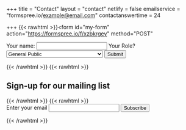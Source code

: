 +++
title = "Contact"
layout = "contact"
netlify = false
emailservice = "formspree.io/example@email.com"
contactanswertime = 24

+++
{{< rawhtml >}}<form id="my-form"
  action="https://formspree.io/f/xzbkrgey"
  method="POST"

>
  <label>Your name:</label>
  <input type="text" name="name" />
    <label>Your Role? <select name="role[]" >
      <option value="General public">General Public</option>
      <option value="Doctors nurses scientists dentists">Doctors, nurses, scientists, dentists etc</option>
      <option value="Holistic health practitioners">Holistic health practitioners</option>
    </select></label>
  <button class="button">Submit</button>
  <p id="my-form-status"></p>
</form>{{< /rawhtml >}}
{{< rawhtml >}}

<h2>Sign-up for our mailing list</h2>
{{< /rawhtml >}}
{{< rawhtml >}}
<form
  action="https://buttondown.email/api/emails/embed-subscribe/wda"
  method="post"
  target="popupwindow"
  onsubmit="window.open('https://buttondown.email/wda', 'popupwindow')"
  class="embeddable-buttondown-form"
>
  <label for="bd-email">Enter your email</label>
  <input type="email" name="email" id="bd-email"></input>
  <input type="hidden" value="1" name="embed"></input>
  <input type="submit" value="Subscribe"></input>
</form>{{< /rawhtml >}}

<!-- FORMSPREE: Place this script at the end of the body tag -->

<script>
  window.addEventListener("DOMContentLoaded", function() {

    // get the form elements defined in your form HTML above
    
    var form = document.getElementById("my-form");
    var button = document.getElementById("my-form-button");
    var status = document.getElementById("my-form-status");
    
    // Success and Error functions for after the form is submitted
    
    function success() {
      form.reset();
      button.style = "display: none ";
      status.innerHTML = "Thanks!";
    }
    
    function error() {
      status.innerHTML = "Oops! There was a problem.";
    }
    
    // handle the form submission event
    
    form.addEventListener("submit", function(ev) {
      ev.preventDefault();
      var data = new FormData(form);
      ajax(form.method, form.action, data, success, error);
    });
  });

  // helper function for sending an AJAX request

  function ajax(method, url, data, success, error) {
    var xhr = new XMLHttpRequest();
    xhr.open(method, url);
    xhr.setRequestHeader("Accept", "application/json");
    xhr.onreadystatechange = function() {
      if (xhr.readyState !== XMLHttpRequest.DONE) return;
      if (xhr.status === 200) {
        success(xhr.response, xhr.responseType);
      } else {
        error(xhr.status, xhr.response, xhr.responseType);
      }
    };
    xhr.send(data);
  }
</script>